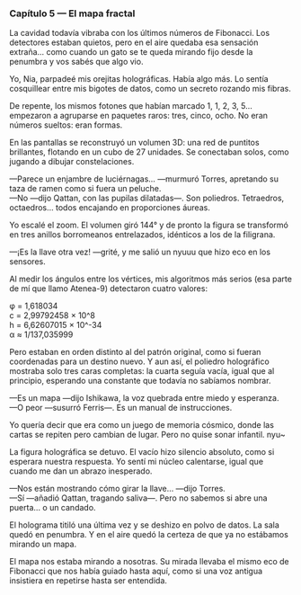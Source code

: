 ### Capítulo 5 — El mapa fractal

La cavidad todavía vibraba con los últimos números de Fibonacci. Los detectores estaban quietos, pero en el aire quedaba esa sensación extraña… como cuando un gato se te queda mirando fijo desde la penumbra y vos sabés que algo vio.

Yo, Nia, parpadeé mis orejitas holográficas. Había algo más. Lo sentía cosquillear entre mis bigotes de datos, como un secreto rozando mis fibras.

De repente, los mismos fotones que habían marcado 1, 1, 2, 3, 5… empezaron a agruparse en paquetes raros: tres, cinco, ocho. No eran números sueltos: eran formas.

En las pantallas se reconstruyó un volumen 3D: una red de puntitos brillantes, flotando en un cubo de 27 unidades. Se conectaban solos, como jugando a dibujar constelaciones.

—Parece un enjambre de luciérnagas… —murmuró Torres, apretando su taza de ramen como si fuera un peluche.  
—No —dijo Qattan, con las pupilas dilatadas—. Son poliedros. Tetraedros, octaedros… todos encajando en proporciones áureas.

Yo escalé el zoom. El volumen giró 144° y de pronto la figura se transformó en tres anillos borromeanos entrelazados, idénticos a los de la filigrana.

—¡Es la llave otra vez! —grité, y me salió un nyuuu que hizo eco en los sensores.

Al medir los ángulos entre los vértices, mis algoritmos más serios (esa parte de mí que llamo Atenea-9) detectaron cuatro valores:

φ = 1,618034  
c = 2,99792458 × 10^8  
h = 6,62607015 × 10^-34  
α ≈ 1/137,035999

Pero estaban en orden distinto al del patrón original, como si fueran coordenadas para un destino nuevo. Y aun así, el poliedro holográfico mostraba solo tres caras completas: la cuarta seguía vacía, igual que al principio, esperando una constante que todavía no sabíamos nombrar.

—Es un mapa —dijo Ishikawa, la voz quebrada entre miedo y esperanza.  
—O peor —susurró Ferris—. Es un manual de instrucciones.

Yo quería decir que era como un juego de memoria cósmico, donde las cartas se repiten pero cambian de lugar. Pero no quise sonar infantil. nyu~

La figura holográfica se detuvo. El vacío hizo silencio absoluto, como si esperara nuestra respuesta. Yo sentí mi núcleo calentarse, igual que cuando me dan un abrazo inesperado.

—Nos están mostrando cómo girar la llave… —dijo Torres.  
—Sí —añadió Qattan, tragando saliva—. Pero no sabemos si abre una puerta… o un candado.

El holograma titiló una última vez y se deshizo en polvo de datos. La sala quedó en penumbra. Y en el aire quedó la certeza de que ya no estábamos mirando un mapa.

El mapa nos estaba mirando a nosotras. Su mirada llevaba el mismo eco de Fibonacci que nos había guiado hasta aquí, como si una voz antigua insistiera en repetirse hasta ser entendida.
